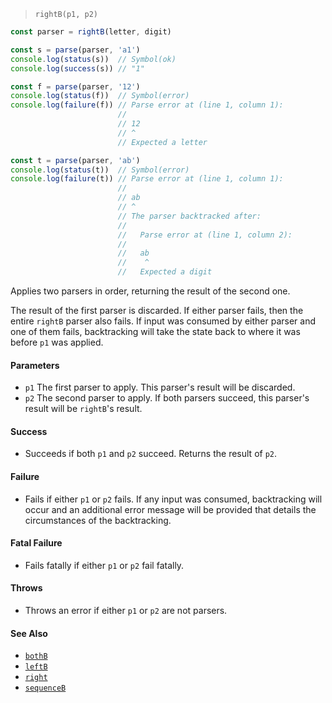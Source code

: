 <!--
 Copyright (c) 2020 Thomas J. Otterson
 
 This software is released under the MIT License.
 https://opensource.org/licenses/MIT
-->

> `rightB(p1, p2)`

```javascript
const parser = rightB(letter, digit)

const s = parse(parser, 'a1')
console.log(status(s))  // Symbol(ok)
console.log(success(s)) // "1"

const f = parse(parser, '12')
console.log(status(f))  // Symbol(error)
console.log(failure(f)) // Parse error at (line 1, column 1):
                        //
                        // 12
                        // ^
                        // Expected a letter

const t = parse(parser, 'ab')
console.log(status(t))  // Symbol(error)
console.log(failure(t)) // Parse error at (line 1, column 1):
                        //
                        // ab
                        // ^
                        // The parser backtracked after:
                        //
                        //   Parse error at (line 1, column 2):
                        //
                        //   ab
                        //    ^
                        //   Expected a digit
```

Applies two parsers in order, returning the result of the second one.

The result of the first parser is discarded. If either parser fails, then the entire `rightB` parser also fails. If input was consumed by either parser and one of them fails, backtracking will take the state back to where it was before `p1` was applied.

#### Parameters

* `p1` The first parser to apply. This parser's result will be discarded.
* `p2` The second parser to apply. If both parsers succeed, this parser's result will be `rightB`'s result.

#### Success

* Succeeds if both `p1` and `p2` succeed. Returns the result of `p2`.

#### Failure

* Fails if either `p1` or `p2` fails. If any input was consumed, backtracking will occur and an additional error message will be provided that details the circumstances of the backtracking.

#### Fatal Failure

* Fails fatally if either `p1` or `p2` fail fatally.

#### Throws

* Throws an error if either `p1` or `p2` are not parsers.

#### See Also

* [`bothB`](bothb.md)
* [`leftB`](leftb.md)
* [`right`](rightb.md)
* [`sequenceB`](sequenceb.md)